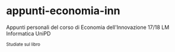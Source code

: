 # appunti-economia-inn
Appunti personali del corso di Economia dell'Innovazione 17/18 LM Informatica UniPD

<small>Studiate sul libro</small>
